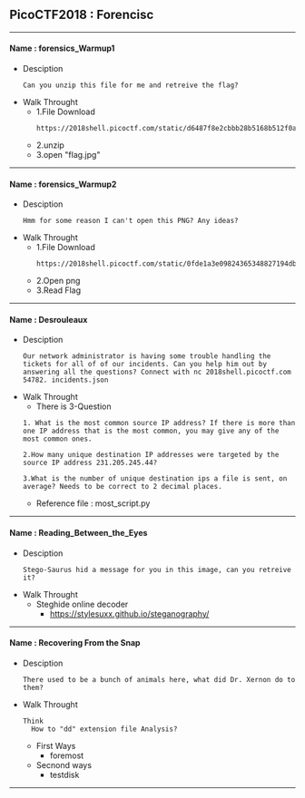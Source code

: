 ## PicoCTF2018 :  Forencisc  

---

#### Name :  forensics_Warmup1
- Desciption
    ```
    Can you unzip this file for me and retreive the flag?
    ```
- Walk Throught
  - 1.File Download
    ```
    https://2018shell.picoctf.com/static/d6487f8e2cbbb28b5168b512f0ac0710/flag.zip
    ```
  - 2.unzip
  - 3.open "flag.jpg"
---


#### Name : forensics_Warmup2
- Desciption
    ```
    Hmm for some reason I can't open this PNG? Any ideas?
    ```
- Walk Throught
  - 1.File Download
    ```
    https://2018shell.picoctf.com/static/0fde1a3e09824365348827194db9cdde/flag.png
    ```
  - 2.Open png
  - 3.Read Flag
---

#### Name : Desrouleaux
- Desciption
    ```
    Our network administrator is having some trouble handling the tickets for all of of our incidents. Can you help him out by answering all the questions? Connect with nc 2018shell.picoctf.com 54782. incidents.json
    ```
- Walk Throught
  - There is 3-Question
  ```
  1. What is the most common source IP address? If there is more than one IP address that is the most common, you may give any of the most common ones.

  2.How many unique destination IP addresses were targeted by the source IP address 231.205.245.44?

  3.What is the number of unique destination ips a file is sent, on average? Needs to be correct to 2 decimal places. 
  ```
  - Reference file : most_script.py

---

#### Name : Reading_Between_the_Eyes
- Desciption
    ```
    Stego-Saurus hid a message for you in this image, can you retreive it?
    ```
- Walk Throught
  - Steghide online decoder
    - https://stylesuxx.github.io/steganography/

---

#### Name : Recovering From the Snap
- Desciption
    ```
    There used to be a bunch of animals here, what did Dr. Xernon do to them?
    ```
- Walk Throught
  ```
  Think
    How to "dd" extension file Analysis?
  ```

  -  First Ways
     - foremost
  - Secnond ways
     - testdisk

---